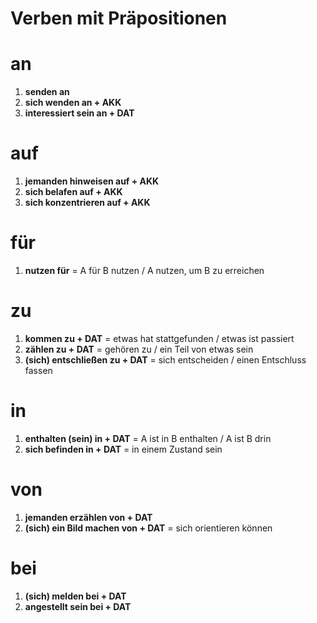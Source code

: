 # Verben mit Präpositionen

# an
1. **senden an**
2. **sich wenden an + AKK**
3. **interessiert sein an + DAT**

# auf
1. **jemanden hinweisen auf + AKK**
2. **sich belafen auf + AKK**
3. **sich konzentrieren auf + AKK**

# für
1. **nutzen für** = A für B nutzen / A nutzen, um B zu erreichen

# zu
1. **kommen zu + DAT** = etwas hat stattgefunden / etwas ist passiert
2. **zählen zu + DAT** = gehören zu / ein Teil von etwas sein
3. **(sich) entschließen zu + DAT** = sich entscheiden / einen Entschluss fassen

# in
1. **enthalten (sein) in + DAT** = A ist in B enthalten / A ist B drin
2. **sich befinden in + DAT** = in einem Zustand sein

# von
1. **jemanden erzählen von + DAT**
2. **(sich) ein Bild machen von + DAT** = sich orientieren können

# bei
1. **(sich) melden bei + DAT**
2. **angestellt sein bei + DAT**
